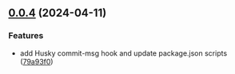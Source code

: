 ## [0.0.4](https://github.com/limaofeng/asany-ckeditor/compare/v0.0.3...v0.0.4) (2024-04-11)


### Features

* add Husky commit-msg hook and update package.json scripts ([79a93f0](https://github.com/limaofeng/asany-ckeditor/commit/79a93f0dff3bd4aa3e4a2dbbad785f8a445a5820))



